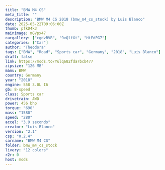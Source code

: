 ```yaml
---
title: "BMW M4 CS"
meta_title: ""
description: "BMW M4 CS 2018 (bmw_m4_cs_stock) by Luis Blanco"
date: 2025-05-22T09:06:00Z
thumb: pfkD4k3
mainimage: mGVpx47
cargallery: ["cgdvBVR", "9vQlfXt", "HtFdPG7"]
categories: ["Car"]
author: "Theodora"
tags: ["BMW", "Road", "Sports car", "Germany", "2018", "Luis Blanco"]
draft: false
link: https://mods.to/Yulq682fda7bcb477
zipsize: "126 MB"
manu: BMW
country: Germany
year: "2018"
engine: S58 3.0L I6
gb: 8-speed
class: Sports car
drivetrain: AWD
power: 456 bhp 
torque: "690"
mass: "1580"
speed: "280"
accel: "3.9 seconds"
creator: "Luis Blanco"
version: "2.1"
csp: "0.2.4"
carname: "BMW M4 CS"
folder: bmw_m4_cs_stock
livery: "12 colors"
r2r: 0
host: mods
---
```

